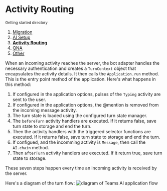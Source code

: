 # Activity Routing

<small>Getting started directory</small>

1. [Migration](./00.MIGRATION.md)
2. [AI Setup](./01.AI-SETUP.md)
3. [**Activity Routing**](./02.ACTIVITY-ROUTING.md)
4. [QNA](./03.QNA.md)
5. [Other](../OTHER/README.md)

When an incoming activity reaches the server, the bot adapter handles the necessary authentication and creates a `TurnContext` object that encapsulates the activity details. It then calls the `Application.run` method. This is the entry point method of the application. Here's what happens in this method:

1. If configured in the application options, pulses of the `Typing` activity are sent to the user.
2. If configured in the application options, the @mention is removed from the incoming message activity.
3. The turn state is loaded using the configured turn state manager.
4. The `beforeTurn` activity handlers are executed. If it returns false, save turn state to storage and end the turn.
5. Then the activity handlers with the triggered selector functions are executed. If it returns false, save turn state to storage and end the turn.
6. If configued, and the incomming activity is `Message`, then call the `AI.chain` method.
7. Then `afterTurn` activity handlers are executed. If it return true, save turn state to storage.

These seven steps happen every time an incoming activity is received by the server.

Here's a diagram of the turn flow:
![diagram of Teams AI application flow](../assets/image.png)
